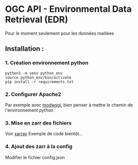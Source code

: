 # OGC API - Environmental Data Retrieval (EDR)

Pour le moment seulement pour les données maillées

## Installation :
### 1. Création environnement python
```
python3 -m venv python_env
source python_env/bin/activate
pip install -r requirements.txt
```
### 2. Configurer Apache2
Par exemple avec [modwsgi](https://modwsgi.readthedocs.io/en/master/), bien penser à mettre le chemin de l'environnement python

### 3. Mise en zarr des fichiers
Voir [xarray](https://docs.xarray.dev/en/stable/user-guide/io.html#zarr)
Exemple de code bientôt...

### 4. Ajout des zarr à la config
Modifier le fichier config.json